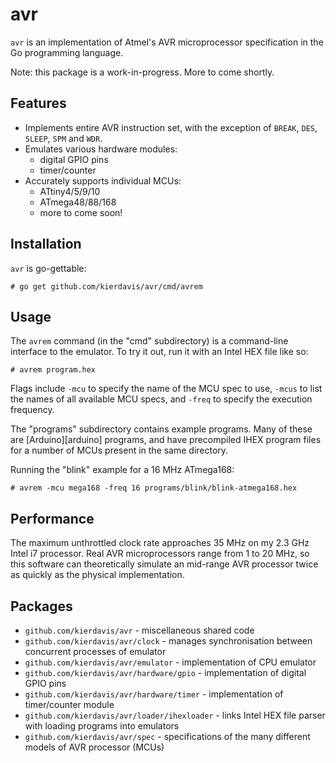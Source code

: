 avr
===

`avr` is an implementation of Atmel's AVR microprocessor specification in the Go
programming language.

Note: this package is a work-in-progress. More to come shortly.

## Features

* Implements entire AVR instruction set, with the exception of `BREAK`, `DES`, `SLEEP`, `SPM` and `WDR`.
* Emulates various hardware modules:
    * digital GPIO pins
    * timer/counter
* Accurately supports individual MCUs:
    * ATtiny4/5/9/10
    * ATmega48/88/168
    * more to come soon!

## Installation

`avr` is go-gettable:

    # go get github.com/kierdavis/avr/cmd/avrem

## Usage

The `avrem` command (in the "cmd" subdirectory) is a command-line interface to
the emulator. To try it out, run it with an Intel HEX file like so:

    # avrem program.hex

Flags include `-mcu` to specify the name of the MCU spec to use, `-mcus` to list
the names of all available MCU specs, and `-freq` to specify the execution
frequency.

The "programs" subdirectory contains example programs. Many of these are
[Arduino][arduino] programs, and have precompiled IHEX program files for a
number of MCUs present in the same directory.

Running the "blink" example for a 16 MHz ATmega168:

    # avrem -mcu mega168 -freq 16 programs/blink/blink-atmega168.hex

## Performance

The maximum unthrottled clock rate approaches 35 MHz on my 2.3 GHz Intel i7
processor. Real AVR microprocessors range from 1 to 20 MHz, so this software can
theoretically simulate an mid-range AVR processor twice as quickly as the
physical implementation.

## Packages

* `github.com/kierdavis/avr` - miscellaneous shared code
* `github.com/kierdavis/avr/clock` - manages synchronisation between concurrent processes of emulator
* `github.com/kierdavis/avr/emulator` - implementation of CPU emulator
* `github.com/kierdavis/avr/hardware/gpio` - implementation of digital GPIO pins
* `github.com/kierdavis/avr/hardware/timer` - implementation of timer/counter module
* `github.com/kierdavis/avr/loader/ihexloader` - links Intel HEX file parser with loading programs into emulators
* `github.com/kierdavis/avr/spec` - specifications of the many different models of AVR processor (MCUs)
